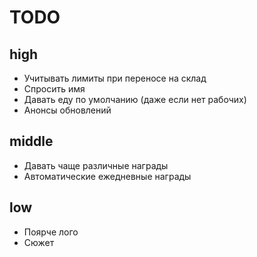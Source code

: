 # TODO

## high
* Учитывать лимиты при переносе на склад
* Спросить имя
* Давать еду по умолчанию (даже если нет рабочих)
* Анонсы обновлений

## middle
* Давать чаще различные награды
* Автоматические ежедневные награды

## low
* Поярче лого
* Сюжет

